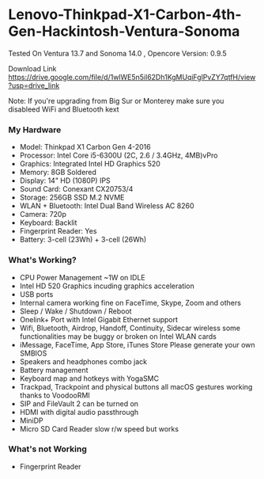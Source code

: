 # Lenovo-Thinkpad-X1-Carbon-4th-Gen-Hackintosh-Ventura-Sonoma

Tested On Ventura 13.7 and Sonoma 14.0
, Opencore Version: 0.9.5

Download Link
https://drive.google.com/file/d/1wlWE5n5il62Dh1KgMUqiFglPvZY7qtfH/view?usp=drive_link

Note: If you're upgrading from Big Sur or Monterey make sure you disableed WiFi and Bluetooth kext

### My Hardware

* Model: Thinkpad X1 Carbon Gen 4-2016
* Processor: Intel Core i5-6300U (2C, 2.6 / 3.4GHz, 4MB)vPro
* Graphics: Integrated Intel HD Graphics 520
* Memory: 8GB Soldered
* Display: 14" HD (1080P) IPS
* Sound Card: Conexant CX20753/4
* Storage: 256GB SSD M.2 NVME
* WLAN + Bluetooth: Intel Dual Band Wireless AC 8260
* Camera: 720p
* Keyboard: Backlit
* Fingerprint Reader: Yes
* Battery: 3-cell (23Wh) + 3-cell (26Wh)

 
 ### What's Working?
 
 * CPU Power Management ~1W on IDLE
 * Intel HD 520 Graphics incuding graphics acceleration
 * USB ports
 * Internal camera working fine on FaceTime, Skype, Zoom and others
 * Sleep / Wake / Shutdown / Reboot
 * Onelink+ Port with Intel Gigabit Ethernet support
 * Wifi, Bluetooth, Airdrop, Handoff, Continuity, Sidecar wireless some functionalities may be buggy or broken on Intel WLAN cards
 * iMessage, FaceTime, App Store, iTunes Store Please generate your own SMBIOS
 * Speakers and headphones combo jack
 * Battery management
 * Keyboard map and hotkeys with YogaSMC
 * Trackpad, Trackpoint and physical buttons all macOS gestures working thanks to VoodooRMI
 * SIP and FileVault 2 can be turned on
 * HDMI with digital audio passthrough
 * MiniDP
 * Micro SD Card Reader slow r/w speed but works

 ### What's not Working

 * Fingerprint Reader


